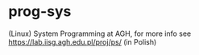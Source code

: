 prog-sys
========

(Linux) System Programming at AGH,
for more info see https://lab.iisg.agh.edu.pl/proj/ps/ (in Polish)
